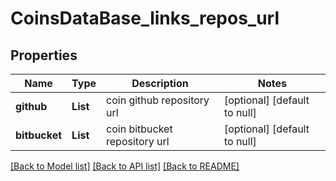 # CoinsDataBase_links_repos_url
## Properties

| Name | Type | Description | Notes |
|------------ | ------------- | ------------- | -------------|
| **github** | **List** | coin github repository url | [optional] [default to null] |
| **bitbucket** | **List** | coin bitbucket repository url | [optional] [default to null] |

[[Back to Model list]](../README.md#documentation-for-models) [[Back to API list]](../README.md#documentation-for-api-endpoints) [[Back to README]](../README.md)

